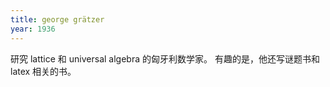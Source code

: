 ```yaml
---
title: george grätzer
year: 1936
---
```


研究 lattice 和 universal algebra 的匈牙利数学家。
有趣的是，他还写谜题书和 latex 相关的书。
